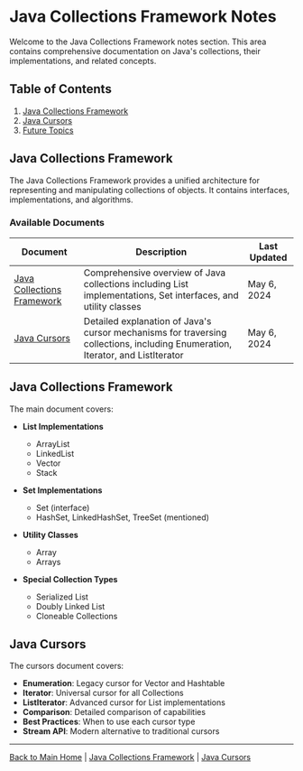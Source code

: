 # Java Collections Framework Notes

Welcome to the Java Collections Framework notes section. This area contains comprehensive documentation on Java's collections, their implementations, and related concepts.

## Table of Contents

1. [Java Collections Framework](#java-collections-framework)
2. [Java Cursors](#java-cursors)
3. [Future Topics](#future-topics)

## Java Collections Framework

The Java Collections Framework provides a unified architecture for representing and manipulating collections of objects. It contains interfaces, implementations, and algorithms.

### Available Documents

| Document | Description | Last Updated |
|----------|-------------|--------------|
| [Java Collections Framework](Java_Collections_Framework.md) | Comprehensive overview of Java collections including List implementations, Set interfaces, and utility classes | May 6, 2024 |
| [Java Cursors](Java_Cursors.md) | Detailed explanation of Java's cursor mechanisms for traversing collections, including Enumeration, Iterator, and ListIterator | May 6, 2024 |

## Java Collections Framework

The main document covers:

- **List Implementations**
  - ArrayList
  - LinkedList
  - Vector
  - Stack

- **Set Implementations**
  - Set (interface)
  - HashSet, LinkedHashSet, TreeSet (mentioned)

- **Utility Classes**
  - Array
  - Arrays

- **Special Collection Types**
  - Serialized List
  - Doubly Linked List
  - Cloneable Collections

## Java Cursors

The cursors document covers:

- **Enumeration**: Legacy cursor for Vector and Hashtable
- **Iterator**: Universal cursor for all Collections
- **ListIterator**: Advanced cursor for List implementations
- **Comparison**: Detailed comparison of capabilities
- **Best Practices**: When to use each cursor type
- **Stream API**: Modern alternative to traditional cursors

---

[Back to Main Home](../Home.md) | [Java Collections Framework](Java_Collections_Framework.md) | [Java Cursors](Java_Cursors.md) 